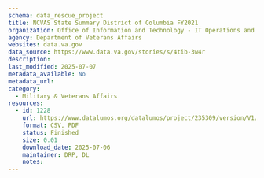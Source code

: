 ```yaml
---
schema: data_rescue_project 
title: NCVAS State Summary District of Columbia FY2021
organization: Office of Information and Technology - IT Operations and Services (ITOPS)
agency: Department of Veterans Affairs
websites: data.va.gov
data_source: https://www.data.va.gov/stories/s/4tib-3w4r
description: 
last_modified: 2025-07-07
metadata_available: No
metadata_url: 
category:
  - Military & Veterans Affairs 
resources:
  - id: 1228
    url: https://www.datalumos.org/datalumos/project/235309/version/V1/view
    format: CSV, PDF
    status: Finished
    size: 0.01
    download_date: 2025-07-06
    maintainer: DRP, DL
    notes: 
---
```

